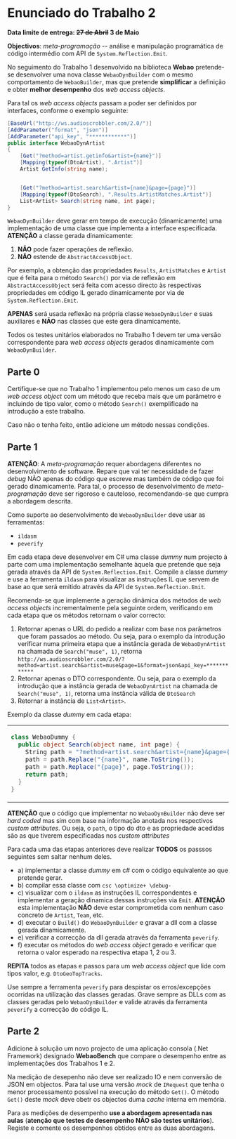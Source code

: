 # Enunciado do Trabalho 2

**Data limite de entrega: ~~27 de Abril~~ 3 de Maio**

**Objectivos**: _meta-programação_ -- análise e manipulação programática de código
intermédio com API de `System.Reflection.Emit`.

No seguimento do Trabalho 1 desenvolvido na biblioteca **Webao** pretende-se
desenvolver uma nova classe `WebaoDynBuilder` com o mesmo comportamento de
`WebaoBuilder`, mas que pretende **simplificar** a definição e obter
**melhor desempenho** dos _web access objects_.

Para tal os _web access objects_ passam a poder ser definidos por interfaces, conforme o
exemplo seguinte:

```csharp
[BaseUrl("http://ws.audioscrobbler.com/2.0/")]
[AddParameter("format", "json")]
[AddParameter("api_key", "************")]
public interface WebaoDynArtist
{
    [Get("?method=artist.getinfo&artist={name}")]
    [Mapping(typeof(DtoArtist), ".Artist")]
    Artist GetInfo(string name);


    [Get("?method=artist.search&artist={name}&page={page}")]
    [Mapping(typeof(DtoSearch), ".Results.ArtistMatches.Artist")]
    List<Artist> Search(string name, int page);
}
```

`WebaoDynBuilder` deve gerar em tempo de execução (dinamicamente)
uma implementação de uma classe que implementa a interface especificada.
**ATENÇÃO** a classe gerada dinamicamente:
1. **NÃO** pode fazer operações de reflexão. 
2. **NÃO** estende de `AbstractAccessObject`.

Por exemplo, a obtenção das propriedades `Results`, `ArtistMatches` e `Artist`
que é feita para o método `Search()` por via de reflexão em
`AbstractAccessObject` será feita com acesso directo às respectivas propriedades
em código IL gerado dinamicamente por via de `System.Reflection.Emit`.

**APENAS** será usada reflexão na própria classe `WebaoDynBuilder` e suas auxiliares e
**NÃO** nas classes que este gera dinamicamente.

Todos os testes unitários elaborados no Trabalho 1 devem ter uma versão correspondente
para _web access objects_ gerados dinamicamente com `WebaoDynBuilder`.

## Parte 0

Certifique-se que no Trabalho 1 implementou pelo menos um caso de um _web access
object_ com um método que receba mais que um parâmetro e incluindo de tipo
valor, como o método `Search()` exemplificado na introdução a este trabalho.

Caso não o tenha feito, então adicione um método nessas condições.

## Parte 1

**ATENÇÃO**: A _meta-programação_ requer abordagens diferentes no desenvolvimento de software.
Repare que vai ter necessidade de fazer _debug_ NÃO apenas do código que escreve
mas também de código que foi gerado dinamicamente.
Para tal, o processo de desenvolvimento de _meta-programação_ deve ser rigoroso
e cauteloso, recomendando-se que cumpra a abordagem descrita.

Como suporte ao desenvolvimento de `WebaoDynBuilder` deve usar as ferramentas:
  * `ildasm`
  * `peverify`

Em cada etapa deve desenvolver em C# uma classe _dummy_ num projecto à parte com
uma implementação semelhante àquela que pretende que seja gerada através da API
de `System.Reflection.Emit`. 
Compile a classe _dummy_ e use a ferramenta `ildasm` para visualizar as instruções
IL que servem de base ao que será emitido através da API de `System.Reflection.Emit`. 

Recomenda-se que implemente a geração dinâmica dos métodos de _web access objects_
incrementalmente pela seguinte ordem, verificando em cada etapa que os métodos
retornam o valor correcto:
1. Retornar apenas o URL do pedido a realizar com base nos parâmetros que foram
     passados ao método. Ou seja, para o exemplo da introdução verificar numa
     primeira etapa que a instância gerada de `WebaoDynArtist` na chamada de
     `Search("muse", 1)`, retorna
     `http://ws.audioscrobbler.com/2.0/?method=artist.search&artist=muse&page=1&format=json&api_key=************`
2. Retornar apenas o DTO correspondente. Ou seja, para o exemplo da introdução
     que a instância gerada de `WebaoDynArtist` na chamada de `Search("muse",
     1)`, retorna uma instância válida de `DtoSearch`
3. Retornar a instância de `List<Artist>`.

Exemplo da classe _dummy_ em cada etapa:

<table>
<tr>
<td>

```csharp
class WebaoDummy {
  public object Search(object name, int page) {
    String path = "?method=artist.search&artist={name}&page={page}";
    path = path.Replace("{name}", name.ToString());
    path = path.Replace("{page}", page.ToString());
    return path;
  }
}
```

</td>
<td>

```csharp
class WebaoDummy {
  public object Search(object name, int page) {
    // 1. processamento do path...
    DtoSearch dto = (DtoSearch) req.Get(path, typeof(DtoSearch));
    return dto;
  }
}
```

</td>
<td>

```csharp
class WebaoDummy {
  public List<Artist> Search(object name, int page) {
    // 1. processamento do path...
    // 2. obter dto
    return dto.Results.ArtistMatches.Artist;
  }
}
```

</td>
</tr>
</table>

**ATENÇÃO** que o código que implementar no `WebaoDynBuilder` não deve ser _hard
coded_ mas sim com base na informação anotada nos respectivos _custom
attributes_.
Ou seja, o `path`, o tipo do dto e as propriedade acedidas são as que tiverem
especificadas nos _custom attributes_

Para cada uma das etapas anteriores deve realizar **TODOS** os passsos seguintes
sem saltar nenhum deles.

* a) implementar a classe _dummy_ em c# com o código equivalente ao que pretende
  gerar.
* b) compilar essa classe com `csc \optimize+ \debug-`
* c) visualizar com o `ildasm` as instruções IL correspondentes e implementar a
  geração dinamica dessas instruções via `Emit`. **ATENÇÃO** esta implementação
  **NÃO** deve estar comprometida com nenhum caso concreto de `Artist`, `Team`, etc.
* d) executar o `Build()` do `WebaoDynBuilder` e gravar a dll com a classe
  gerada dinamicamente.
* e) verificar a correcção da dll gerada através da ferramenta `peverify`.
* f) executar os métodos do _web access object_ gerado e verificar que retorna o
valor esperado na respectiva etapa 1, 2 ou 3. 

**REPITA** todos as etapas e passos para um _web access object_ que lide com 
tipos valor, e.g. `DtoGeoTopTracks`.

Use sempre a ferramenta `peverify` para despistar os erros/excepções ocorridas
na utilização das classes geradas.
Grave sempre as DLLs com as classes geradas pelo `WebaoDynBuilder` e valide
através da ferramenta `peverify` a correcção do código IL.

## Parte 2

Adicione à solução um novo projecto de uma aplicação consola (.Net Framework)
designado  **WebaoBench** que compare o desempenho entre as implementações dos 
Trabalhos 1 e 2.

Na medição de desepenho não deve ser realizado IO e nem conversão de JSON em objectos.
Para tal use uma versão _mock_ de `IRequest` que tenha o menor processamento possível
na execução do método `Get()`.
O método `Get()` deste _mock_ deve obetr os objectos duma _cache_ interna em memória.

Para as medições de desempenho **use a abordagem apresentada nas aulas**
(**atenção que testes de desempenho NÃO são testes unitários**). Registe e
comente os desempenhos obtidos entre as duas abordagens. 
